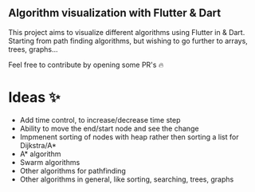 ## Algorithm visualization with Flutter & Dart 

This project aims to visualize different algorithms using Flutter in & Dart. Starting from path finding algorithms, but wishing to go further to arrays, trees, graphs... 

Feel free to contribute by opening some PR's :fire:

# Ideas :sparkles:

-  Add time control, to increase/decrease time step
-  Ability to move the end/start node and see the change
-  Impmenent sorting of nodes with heap rather then sorting a list for Dijkstra/A*
-  A* algorithm
-  Swarm algorithms
-  Other algorithms for pathfinding 
-  Other algorithms in general, like sorting, searching, trees, graphs


